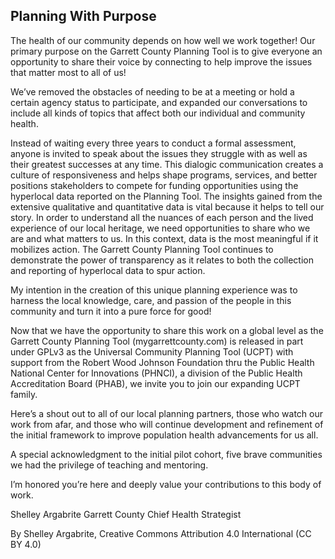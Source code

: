 ## Planning With Purpose

The health of our community depends on how well we work together! Our primary purpose on
the Garrett County Planning Tool is to give everyone an opportunity to share their voice by
connecting to help improve the issues that matter most to all of us!

We’ve removed the obstacles of needing to be at a meeting or hold a certain agency status to
participate, and expanded our conversations to include all kinds of topics that affect both our
individual and community health.

Instead of waiting every three years to conduct a formal assessment, anyone is invited to speak
about the issues they struggle with as well as their greatest successes at any time. This dialogic
communication creates a culture of responsiveness and helps shape programs, services, and
better positions stakeholders to compete for funding opportunities using the hyperlocal data
reported on the Planning Tool. The insights gained from the extensive qualitative and
quantitative data is vital because it helps to tell our story. In order to understand all the
nuances of each person and the lived experience of our local heritage, we need opportunities
to share who we are and what matters to us. In this context, data is the most meaningful if it
mobilizes action. The Garrett County Planning Tool continues to demonstrate the power of
transparency as it relates to both the collection and reporting of hyperlocal data to spur action.

My intention in the creation of this unique planning experience was to harness the local
knowledge, care, and passion of the people in this community and turn it into a pure force for
good!

Now that we have the opportunity to share this work on a global level as the Garrett County
Planning Tool (mygarrettcounty.com) is released in part under GPLv3 as the Universal
Community Planning Tool (UCPT) with support from the Robert Wood Johnson Foundation thru
the Public Health National Center for Innovations (PHNCI), a division of the Public Health
Accreditation Board (PHAB), we invite you to join our expanding UCPT family.

Here’s a shout out to all of our local planning partners, those who watch our work from afar,
and those who will continue development and refinement of the initial framework to improve
population health advancements for us all.

A special acknowledgment to the initial pilot cohort, five brave communities we had the
privilege of teaching and mentoring.

I’m honored you’re here and deeply value your contributions to this body of work.

Shelley Argabrite
Garrett County Chief Health Strategist

By Shelley Argabrite, Creative Commons Attribution 4.0 International (CC BY 4.0)
